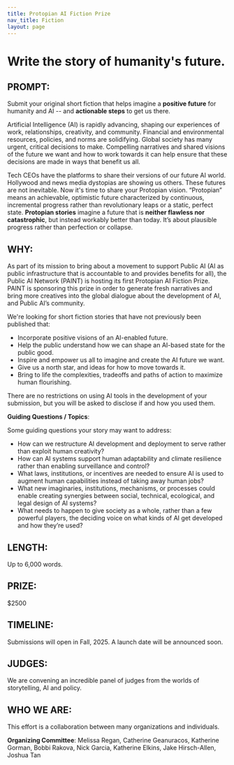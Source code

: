 ```yaml
---
title: Protopian AI Fiction Prize
nav_title: Fiction
layout: page
---
```


# Write the story of humanity's future.

## PROMPT:

Submit your original short fiction that helps imagine a **positive future** for humanity and AI -- and **actionable steps** to get us there.

Artificial Intelligence (AI) is rapidly advancing, shaping our experiences of work, relationships, creativity, and community. Financial and environmental resources, policies, and norms are solidifying. Global society has many urgent, critical decisions to make. Compelling narratives and shared visions of the future we want and how to work towards it can help ensure that these decisions are made in ways that benefit us all.

Tech CEOs have the platforms to share their versions of our future AI world. Hollywood and news media dystopias are showing us others. These futures are not inevitable. Now it's time to share your Protopian vision. “Protopian” means an achievable, optimistic future characterized by continuous, incremental progress rather than revolutionary leaps or a static, perfect state. **Protopian stories** imagine a future that is **neither flawless nor catastrophic**, but instead workably better than today. It’s about plausible progress rather than perfection or collapse.

## WHY:
As part of its mission to bring about a movement to support Public AI (AI as public infrastructure that is accountable to and provides benefits for all), the Public AI Network (PAINT) is hosting its first Protopian AI Fiction Prize. PAINT is sponsoring this prize in order to generate fresh narratives and bring more creatives into the global dialogue about the development of AI, and Public AI’s community.

We're looking for short fiction stories that have not previously been published that:
- Incorporate positive visions of an AI-enabled future. 
- Help the public understand how we can shape an AI-based state for the public good. 
- Inspire and empower us all to imagine and create the AI future we want.
- Give us a north star, and ideas for how to move towards it.
- Bring to life the complexities, tradeoffs and paths of action to maximize human flourishing.

There are no restrictions on using AI tools in the development of your submission, but you will be asked to disclose if and how you used them.

**Guiding Questions / Topics**:

Some guiding questions your story may want to address:
- How can we restructure AI development and deployment to serve rather than exploit human creativity?
- How can AI systems support human adaptability and climate resilience rather than enabling surveillance and control?
- What laws, institutions, or incentives are needed to ensure AI is used to augment human capabilities instead of taking away human jobs?
- What new imaginaries, institutions, mechanisms, or processes could enable creating synergies between social, technical, ecological, and legal design of AI systems?
- What needs to happen to give society as a whole, rather than a few powerful players, the deciding voice on what kinds of AI get developed and how they’re used?



## LENGTH: 
Up to 6,000 words.

## PRIZE: 
$2500

## TIMELINE: 
Submissions will open in Fall, 2025. A launch date will be announced soon. 

## JUDGES: 
We are convening an incredible panel of judges from the worlds of storytelling, AI and policy.

<!--
- Kim Stanley Robinson
- Nishant Shah
- More TBA
-->

## WHO WE ARE:

This effort is a collaboration between many organizations and individuals.

**Organizing Committee**:
Melissa Regan, Catherine Geanuracos, Katherine Gorman, Bobbi Rakova, Nick Garcia, Katherine Elkins, Jake Hirsch-Allen, Joshua Tan

